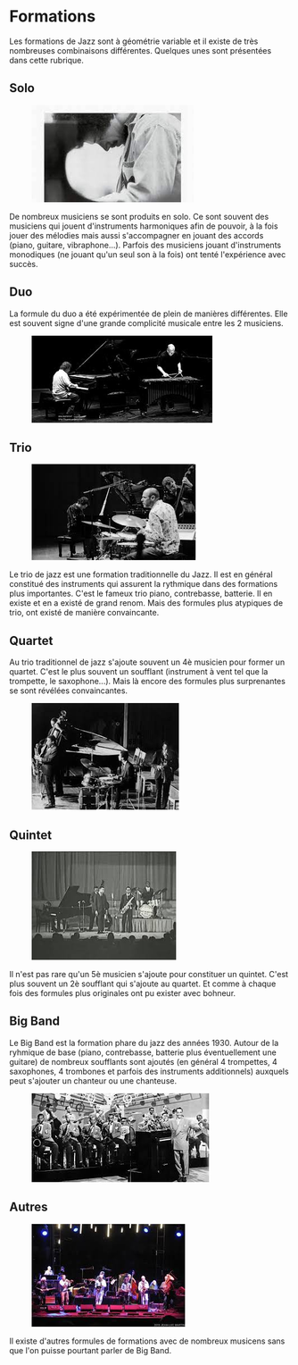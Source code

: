 # Formations

Les formations de Jazz sont à géométrie variable et il existe de très nombreuses combinaisons différentes. Quelques unes sont présentées dans cette rubrique.

## Solo
<div class="encart-paragraph">
<a href="/#/formations/c1-solo.md">
<figure class="app-frame formations encart styles" data-title="Keith Jarrett"><img src="assets/images/Keith.Jarrett2.jpg"></figure></a>
<p> De nombreux musiciens se sont produits en solo. Ce sont souvent des musiciens qui jouent d'instruments harmoniques afin de pouvoir, à la fois jouer des mélodies mais aussi s'accompagner en jouant des accords (piano, guitare, vibraphone...). Parfois des musiciens jouant d'instruments monodiques (ne jouant qu'un seul son à la fois) ont tenté l'expérience avec succès.</p></div>

## Duo
<div class="encart-paragraph"><p>La formule du duo a été expérimentée de plein de manières différentes. Elle est souvent signe d'une grande complicité musicale entre les 2 musiciens.</p>
<a href="/#/formations/c2-duo.md">
<figure class="app-frame formations encart styles" data-title="Chick Corea et Gary Burton"><img src="assets/images/Chick-Corea__Gary-Burton.jpg"></figure></a>
</div>

## Trio
<div class="encart-paragraph">
<a href="/#/formations/c3-trio.md">
<figure class="app-frame formations encart styles" data-title="Brad Mehldau Trio"><img src="assets/images/Brad-Mehldau-Trio.jpg"></figure></a>
<p> Le trio de jazz est une formation traditionnelle du Jazz. Il est en général constitué des instruments qui assurent la rythmique dans des formations plus importantes. C'est le fameux trio piano, contrebasse, batterie. Il en existe et en a existé de grand renom. Mais des formules plus atypiques de trio, ont existé de manière convaincante.</p></div>


## Quartet
<div class="encart-paragraph"><p> Au trio traditionnel de jazz s'ajoute souvent un 4è musicien pour former un quartet. C'est le plus souvent un soufflant (instrument à vent tel que la trompette, le saxophone...). Mais là encore des formules plus surprenantes se sont révélées convaincantes. </p>
<a href="/#/formations/c4-quartet.md">
<figure class="app-frame formations encart styles" data-title="John Coltrane Quartet"><img src="assets/images/John-Coltrane-Quartet.jpg"></figure></a>
</div>

## Quintet
<div class="encart-paragraph">
<a href="/#/formations/c5-quintet.md">
<figure class="app-frame formations encart styles" data-title="Art Blakey and the Jazz Messangers"><img src="assets/images/Art-Blakey-and-the-Jazz-Messangers2.jpg"></figure></a>
<p> Il n'est pas rare qu'un 5è musicien s'ajoute pour constituer un quintet. C'est plus souvent un 2è soufflant qui s'ajoute au quartet. Et comme à chaque fois des formules plus originales ont pu exister avec bohneur.</p></div>

## Big Band
<div class="encart-paragraph"><p> Le Big Band est la formation phare du jazz des années 1930. Autour de la ryhmique de base (piano, contrebasse, batterie plus éventuellement une guitare) de nombreux soufflants sont ajoutés (en général 4 trompettes, 4 saxophones, 4 trombones et parfois des instruments additionnels) auxquels peut s'ajouter un chanteur ou une chanteuse.</p>
<a href="/#/formations/c6-big-band.md">
<figure class="app-frame formations encart styles" data-title="Big Band de Duke Ellington"><img src="assets/images/Big-Band-Duke-Ellington3.jpg"></figure></a>
</div>

## Autres
<div class="encart-paragraph">
<a href="/#/formations/c7-autres.md">
<figure class="app-frame formations encart styles" data-title="Andy Emler Megaoctet"><img src="assets/images/Andy-Emler-Megaoctet4.jpg"></figure></a>
<p> Il existe d'autres formules de formations avec de nombreux musicens sans que l'on puisse pourtant parler de Big Band.</p></div>